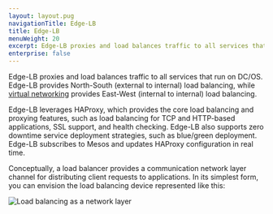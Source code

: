 ```yaml
---
layout: layout.pug
navigationTitle: Edge-LB
title: Edge-LB
menuWeight: 20
excerpt: Edge-LB proxies and load balances traffic to all services that run on DC/OS.
enterprise: false
---
```


Edge-LB proxies and load balances traffic to all services that run on DC/OS. Edge-LB provides North-South (external to internal) load balancing, while [virtual networking](/latest/networking/load-balancing-vips/) provides East-West (internal to internal) load balancing.

Edge-LB leverages HAProxy, which provides the core load balancing and proxying features, such as load balancing for TCP and HTTP-based applications, SSL support, and health checking. Edge-LB also supports zero downtime service deployment strategies, such as blue/green deployment. Edge-LB subscribes to Mesos and updates HAProxy configuration in real time.

Conceptually, a load balancer provides a communication network layer channel for distributing client requests to applications. In its simplest form, you can envision the load balancing device represented like this:
<p>
<img src="/services/edge-lb/img/simple-load-balancer.png" alt="Load balancing as a network layer">
<p>
